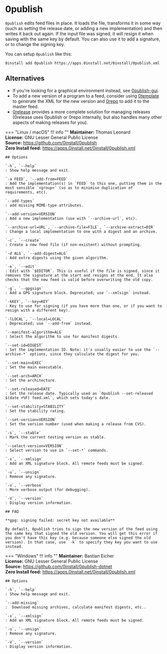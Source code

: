 # 0publish

`0publish` edits feed files in place. It loads the file, transforms it in some way (such as setting the release date, or adding a new implementation) and then writes it back out again. If the input file was signed, it will resign it when saving with the same key by default. You can also use it to add a signature, or to change the signing key.

You can setup `0publish` like this:

```shell
0install add 0publish https://apps.0install.net/0install/0publish.xml
```

## Alternatives

- If you're looking for a graphical environment instead, see [0publish-gui](0publish-gui.md).
- To add a new version of a program to a feed, consider using [0template](0template.md) to generate the XML for the new version and [0repo](0repo.md) to add it to the master feed.
- [0release](0release/index.md) provides a more complete solution for managing releases (0release uses 0publish or 0repo internally, but also handles many other aspects of making releases for you).

=== "Linux / macOS"
    !!! info ""
        **Maintainer:** Thomas Leonard  
        **License:** GNU Lesser General Public License  
        **Source:** <https://github.com/0install/0publish>  
        **Zero Install feed:** <https://apps.0install.net/0install/0publish.xml>

    ## Options

    `-h`, `--help`
    : Show help message and exit.

    `-a FEED`, `--add-from=FEED`
    : Add the implementation(s) in `FEED` to this one, putting them in the most sensible `<group>` (so as to minimise duplication of requirements, etc).

    `--add-types`
    : add missing MIME-type attributes.

    `--add-version=VERSION`
    : Add a new implementation (use with `--archive-url`, etc).

    `--archive-url=URL`, `--archive-file=FILE`, `--archive-extract=DIR`
    : Change a local implementation to one with a digest and an archive.

    `-c`, `--create`
    : Create a new feed file (if non-existent) without prompting.

    `-d ALG`, `--add-digest=ALG`
    : Add extra digests using the given algorithm.

    `-e`, `--edit`
    : Edit with `$EDITOR`. This is useful if the file is signed, since it removes the signature at the start and resigns at the end. It also checks that the new feed is valid before overwriting the old copy.

    `-g`, `--gpgsign`
    : Add a GPG signature block. Deprecated; use `--xmlsign` instead.

    `-kKEY`, `--key=KEY`
    : Key to use for signing (if you have more than one, or if you want to resign with a different key).

    `-lLOCAL`, `--local=LOCAL`
    : Deprecated; use `--add-from` instead.

    `--manifest-algorithm=ALG`
    : Select the algorithm to use for manifest digests.

    `--set-id=DIGEST`
    : Set the implementation ID. Note: it's usually easier to use the `--archive-*` options, since they calculate the digest for you.

    `--set-main=EXEC`
    : Set the main executable.

    `--set-arch=ARCH`
    : Set the architecture.

    `--set-released=DATE`
    : Set the release date. Typically used as `0publish --set-released $(date +%F) feed.xml`, which sets today's date.

    `--set-stability=STABILITY`
    : Set the stability rating.

    `--set-version=VERSION`
    : Set the version number (used when making a release from CVS).

    `-s`, `--stable`
    : Mark the current testing version as stable.

    `--select-version=VERSION`
    : Select version to use in `--set-*` commands.

    `-x`, `--xmlsign`
    : Add an XML signature block. All remote feeds must be signed.

    `-u`, `--unsign`
    : Remove any signature.

    `-v`, `--verbose`
    : More verbose output (for debugging).

    `-V`, `--version`
    : Display version information.

    ## FAQ

    **gpg: signing failed: secret key not available**

    By default, 0publish tries to sign the new version of the feed using the same key that signed the old version. You will get this error if you don't have this key (e.g. because someone else signed the old version). In that case, use `-k` to specify they key you want to use instead.

=== "Windows"
    !!! info ""
        **Maintainer:** Bastian Eicher  
        **License:** GNU Lesser General Public License  
        **Source:** <https://github.com/0install/0publish-dotnet>  
        **Zero Install feed:** <https://apps.0install.net/0install/0publish.xml>

    ## Options

    `-h`, `--help`
    : Show help message and exit.

    `--add-missing`
    :  Download missing archives, calculate manifest digests, etc..

    `-x`, `--xmlsign`
    : Add an XML signature block. All remote feeds must be signed.

    `-u`, `--unsign`
    : Remove any signature.

    `-V`, `--version`
    : Display version information.
